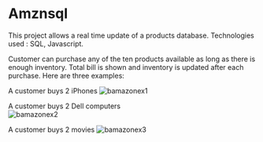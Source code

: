 # Amznsql
This project allows a real time update of a products database.
Technologies used : SQL, Javascript. 

Customer can purchase any of the ten products available as long as there is enough inventory. 
Total bill is shown and inventory is updated after each purchase. 
Here are three examples: 

A customer buys 2 iPhones
![bamazonex1](https://user-images.githubusercontent.com/50233804/67154249-a657f100-f2be-11e9-9979-403c489e1926.png)


A customer buys 2 Dell computers<br>
![bamazonex2](https://user-images.githubusercontent.com/50233804/67154331-f3889280-f2bf-11e9-8735-2eaab5e0956d.png)


A customer buys 2 movies
![bamazonex3](https://user-images.githubusercontent.com/50233804/67154332-f4b9bf80-f2bf-11e9-800d-772c102e5fa5.png)
